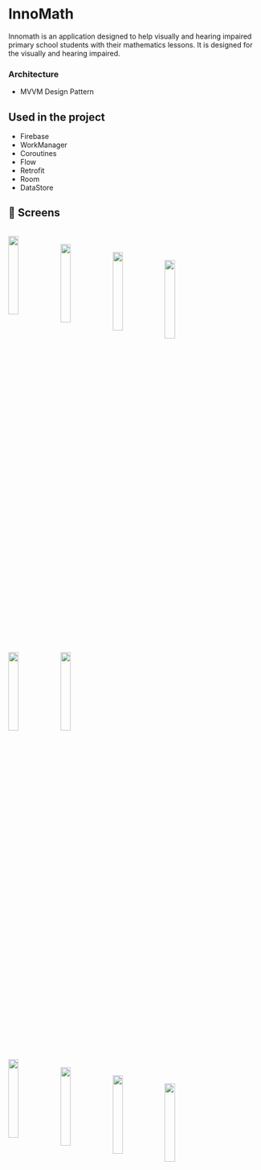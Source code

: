 # InnoMath

Innomath is an application designed to help visually and hearing impaired primary school students with their mathematics lessons. It is designed for the visually and hearing impaired.


### Architecture
- MVVM Design Pattern 
    
   
## Used in the project

- Firebase
- WorkManager
- Coroutines
- Flow
- Retrofit
- Room
- DataStore


## 📸 Screens

 <pre>
 
  <img align="left" src="" width="20%">
   <img align="left" src="" width="20%">
    <img align="left" src="" width="20%">
     <img align="left" src="" width="20%">
      <img align="left" src="" width="20%">
       <img align="left" src="" width="20%">

</pre>

<pre>

     <img align="left" src="" width="20%">
    <img align="left" src="" width="20%">
   <img align="left" src="" width="20%">
<img align="left" src="" width="20%">

</pre>
